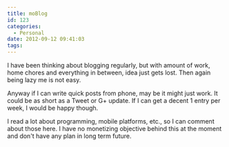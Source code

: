 ```yaml
---
title: moBlog
id: 123
categories:
  - Personal
date: 2012-09-12 09:41:03
tags:
---
```


I have been thinking about blogging regularly, but with amount of work, home chores and everything in between, idea just gets lost. Then again being lazy me is not easy.
<!--more-->

Anyway if I can write quick posts from phone, may be it might just work. It could be as short as a Tweet or G+ update. If I can get a decent 1 entry per week, I would be happy though.

I read a lot about programming, mobile platforms, etc., so I can comment about those here. I have no monetizing objective behind this at the moment and don't have any plan in long term future.
